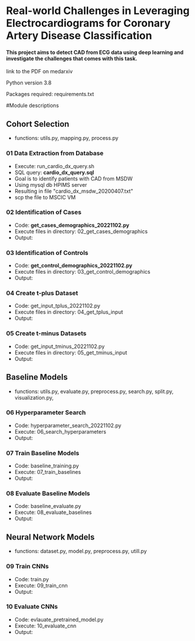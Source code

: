 # Real-world Challenges in Leveraging Electrocardiograms for Coronary Artery Disease Classification
#### This project aims to detect CAD from ECG data using deep learning and investigate the challenges that comes with this task.

link to the PDF on medarxiv

Python version 3.8

Packages required: requirements.txt

#Module descriptions

## Cohort Selection
- functions: utils.py, mapping.py, process.py

### 01 Data Extraction from Database
- Execute: run_cardio_dx_query.sh 
- SQL query: **cardio_dx_query.sql**
- Goal is to identify patients with CAD from MSDW
- Using mysql db HPIMS server
- Resulting in file "cardio_dx_msdw_20200407.txt"
- scp the file to MSCIC VM

### 02 Identification of Cases 
- Code: **get_cases_demographics_20221102.py**
- Execute files in directory: 02_get_cases_demographics
- Output:

### 03 Identification of Controls
- Code: **get_control_demographics_20221102.py**
- Execute files in directory: 03_get_control_demographics
- Output:

### 04 Create t-plus Dataset
- Code: get_input_tplus_20221102.py
- Execute files in directory: 04_get_tplus_input
- Output:

### 05 Create t-minus Datasets
- Code: get_input_tminus_20221102.py
- Execute files in directory: 05_get_tminus_input 
- Output:

## Baseline Models
- functions: utils.py, evaluate.py, preprocess.py, search.py, split.py, visualization.py, 

### 06 Hyperparameter Search
- Code: hyperparameter_search_20221102.py
- Execute: 06_search_hyperparameters
- Output:

### 07 Train Baseline Models 
- Code: baseline_training.py
- Execute: 07_train_baselines
- Output:

### 08 Evaluate Baseline Models
- Code: baseline_evaluate.py
- Execute: 08_evaluate_baselines
- Output:

## Neural Network Models
- functions: dataset.py, model.py, preprocess.py, utill.py

### 09 Train CNNs
- Code: train.py
- Execute: 09_train_cnn
- Output:

### 10 Evaluate CNNs
- Code: evlauate_pretrained_model.py
- Execute: 10_evaluate_cnn
- Output:
